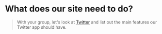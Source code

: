# What does our site need to do?

> With your group, let's look at [Twitter](http://twitter.com) and list out the main features our Twitter app should have.

